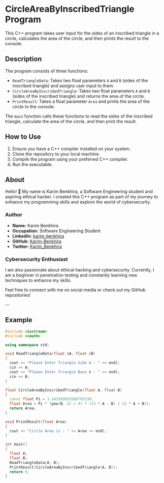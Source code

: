 # CircleAreaByInscribedTriangle Program

This C++ program takes user input for the sides of an inscribed triangle in a circle, calculates the area of the circle, and then prints the result to the console.

## Description

The program consists of three functions:
- `ReadTriangleData`: Takes two float parameters `A` and `B` (sides of the inscribed triangle) and assigns user input to them.
- `CircleAreaByInscribedTriangle`: Takes two float parameters `A` and `B` (sides of the inscribed triangle) and returns the area of the circle.
- `PrintResult`: Takes a float parameter `Area` and prints the area of the circle to the console.

The `main` function calls these functions to read the sides of the inscribed triangle, calculate the area of the circle, and then print the result.

## How to Use

1. Ensure you have a C++ compiler installed on your system.
2. Clone the repository to your local machine.
3. Compile the program using your preferred C++ compiler.
4. Run the executable.

## About

Hello! 👋 My name is Karim Benkhira, a Software Engineering student and aspiring ethical hacker. I created this C++ program as part of my journey to enhance my programming skills and explore the world of cybersecurity.

### Author

- **Name:** Karim Benkhira
- **Occupation:** Software Engineering Student
- **LinkedIn:** [karim-benkhira](https://linkedin.com/in/karim-benkhira-206597224)
- **GitHub:** [Karim-Benkhira](https://github.com/Karim-Benkhira)
- **Twitter:** [Karim_Benkhira](https://twitter.com/Karim_Benkhira)

### Cybersecurity Enthusiast

I am also passionate about ethical hacking and cybersecurity. Currently, I am a beginner in penetration testing and constantly learning new techniques to enhance my skills.

Feel free to connect with me on social media or check out my GitHub repositories!

--

## Example

```cpp
#include <iostream>
#include <cmath>

using namespace std;

void ReadTriangleData(float &A, float &B)
{
  cout << "Please Enter Triangle Side A : " << endl;
  cin >> A;
  cout << "Please Enter Triangle Base B : " << endl;
  cin >> B;
}

float CircleAreaByInscribedTriangle(float A, float B)
{
  const float Pi = 3.141592653589793238;
  float Area = Pi * (pow(B, 2) / 4) * ((2 * A - B) / (2 * A + B));
  return Area;
}

void PrintResult(float Area)
{
  cout << "Circle Area is : " << Area << endl;
}

int main()
{
  float A;
  float B;
  ReadTriangleData(A, B);
  PrintResult(CircleAreaByInscribedTriangle(A, B));
  return 0;
}
